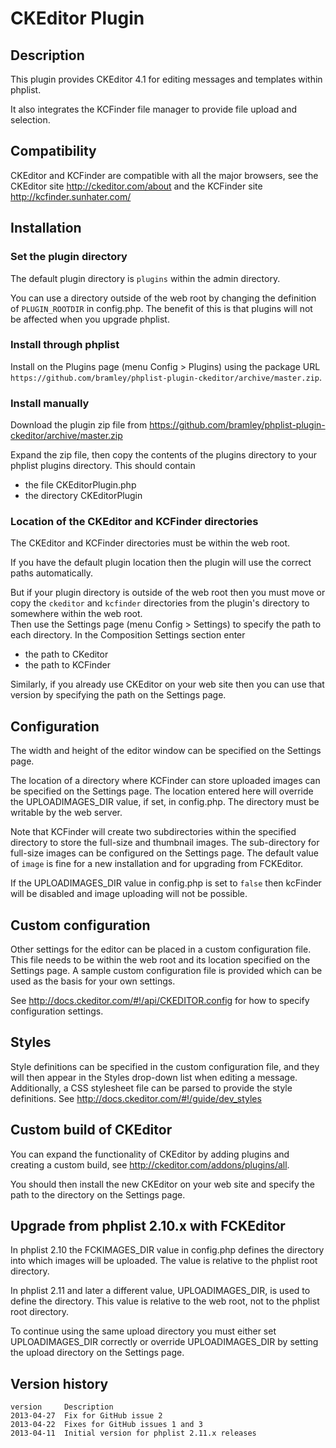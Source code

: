# CKEditor Plugin #

## Description ##
This plugin provides CKEditor 4.1 for editing messages and templates within phplist. 

It also integrates the KCFinder file manager to provide file upload and selection.
## Compatibility ###

CKEditor and KCFinder are compatible with all the major browsers, see the CKEditor site <http://ckeditor.com/about>
and the KCFinder site <http://kcfinder.sunhater.com/>

## Installation ##

### Set the plugin directory ###
The default plugin directory is `plugins` within the admin directory.

You can use a directory outside of the web root by changing the definition of `PLUGIN_ROOTDIR` in config.php.
The benefit of this is that plugins will not be affected when you upgrade phplist.
### Install through phplist ###
Install on the Plugins page (menu Config > Plugins) using the package URL `https://github.com/bramley/phplist-plugin-ckeditor/archive/master.zip`.

### Install manually ###
Download the plugin zip file from <https://github.com/bramley/phplist-plugin-ckeditor/archive/master.zip>

Expand the zip file, then copy the contents of the plugins directory to your phplist plugins directory.
This should contain

* the file CKEditorPlugin.php
* the directory CKEditorPlugin

### Location of the CKEditor and KCFinder directories ###
The CKEditor and KCFinder directories must be within the web root. 

If you have the default plugin location then the plugin will use the correct paths automatically.

But if your plugin directory is outside of the web root then you must move or copy the `ckeditor` and `kcfinder` directories from
the plugin's directory to somewhere within the web root.  
Then use the Settings page (menu Config > Settings) to specify the path to each directory.
In the Composition Settings section enter

* the path to CKeditor
* the path to KCFinder 

Similarly, if you already use CKEditor on your web site then you can use that version by specifying the path on the Settings page.
## Configuration ##
The width and height of the editor window can be specified on the Settings page.

The location of a directory where KCFinder can store uploaded images can be specified on the Settings page. The location entered here 
will override the UPLOADIMAGES\_DIR value, if set, in config.php. The directory must be writable by the web server.

Note that KCFinder will create two subdirectories within the specified directory to store the full-size and thumbnail images.
The sub-directory for full-size images can be configured on the Settings page. The default value of `image` is fine for a new installation and for upgrading from FCKEditor.

If the UPLOADIMAGES\_DIR value in config.php is set to `false` then kcFinder will be disabled and image uploading will not be possible.
## Custom configuration ##
Other settings for the editor can be placed in a custom configuration file. This file needs to be within the web root and its
location specified on the Settings page.
A sample custom configuration file is provided which can be used as the basis for your own settings.

See <http://docs.ckeditor.com/#!/api/CKEDITOR.config> for how to specify configuration settings.
## Styles ##

Style definitions can be specified in the custom configuration file, and they will then appear in the Styles drop-down list when editing a message.
Additionally, a CSS stylesheet file can be parsed to provide the style definitions.
See <http://docs.ckeditor.com/#!/guide/dev_styles>

## Custom build of CKEditor ##

You can expand the functionality of CKEditor by adding plugins and creating a custom build, see <http://ckeditor.com/addons/plugins/all>.

You should then install the new CKEditor on your web site and specify the path to the directory on the Settings page.

## Upgrade from phplist 2.10.x with FCKEditor ##

In phplist 2.10 the FCKIMAGES_DIR value in config.php defines the directory into which images will be uploaded.
The value is relative to the phplist root directory.

In phplist 2.11 and later a different value, UPLOADIMAGES_DIR, is used to define the directory. This value is relative to the web root,
not to the phplist root directory.

To continue using the same upload directory you must either set UPLOADIMAGES\_DIR correctly or override UPLOADIMAGES\_DIR by setting
the upload directory on the Settings page.

## Version history ##

    version     Description
    2013-04-27  Fix for GitHub issue 2
    2013-04-22  Fixes for GitHub issues 1 and 3
    2013-04-11  Initial version for phplist 2.11.x releases
